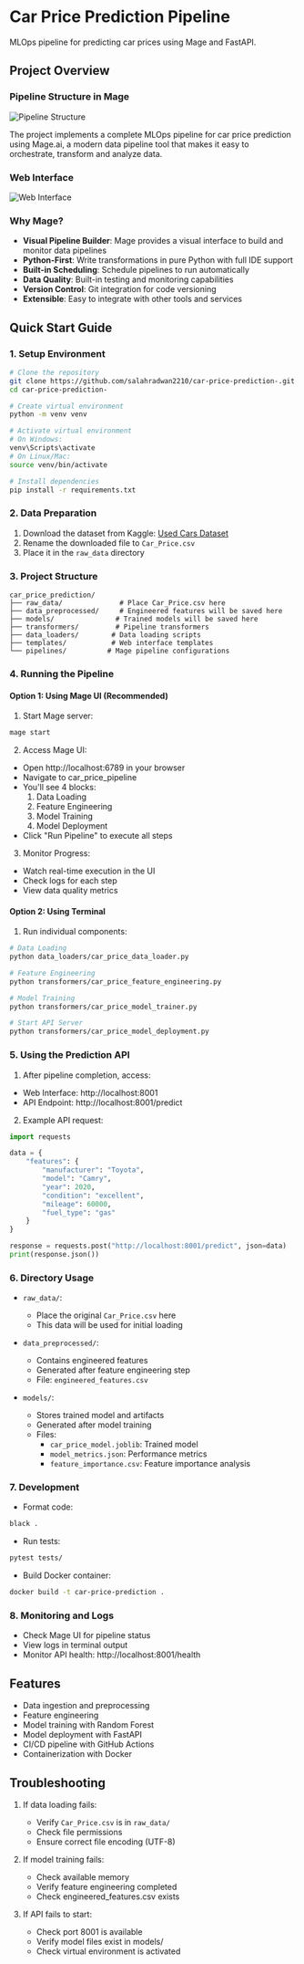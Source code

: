 # Car Price Prediction Pipeline

MLOps pipeline for predicting car prices using Mage and FastAPI.

## Project Overview

### Pipeline Structure in Mage
![Pipeline Structure](images/mage_pipeline.png)

The project implements a complete MLOps pipeline for car price prediction using Mage.ai, a modern data pipeline tool that makes it easy to orchestrate, transform and analyze data.

### Web Interface
![Web Interface](images/prediction_interface.png)

### Why Mage?
- **Visual Pipeline Builder**: Mage provides a visual interface to build and monitor data pipelines
- **Python-First**: Write transformations in pure Python with full IDE support
- **Built-in Scheduling**: Schedule pipelines to run automatically
- **Data Quality**: Built-in testing and monitoring capabilities
- **Version Control**: Git integration for code versioning
- **Extensible**: Easy to integrate with other tools and services

## Quick Start Guide

### 1. Setup Environment
```bash
# Clone the repository
git clone https://github.com/salahradwan2210/car-price-prediction-.git
cd car-price-prediction-

# Create virtual environment
python -m venv venv

# Activate virtual environment
# On Windows:
venv\Scripts\activate
# On Linux/Mac:
source venv/bin/activate

# Install dependencies
pip install -r requirements.txt
```

### 2. Data Preparation
1. Download the dataset from Kaggle: [Used Cars Dataset](https://www.kaggle.com/datasets/austinreese/craigslist-carstrucks-data)
2. Rename the downloaded file to `Car_Price.csv`
3. Place it in the `raw_data` directory

### 3. Project Structure
```
car_price_prediction/
├── raw_data/              # Place Car_Price.csv here
├── data_preprocessed/     # Engineered features will be saved here
├── models/               # Trained models will be saved here
├── transformers/         # Pipeline transformers
├── data_loaders/        # Data loading scripts
├── templates/           # Web interface templates
└── pipelines/          # Mage pipeline configurations
```

### 4. Running the Pipeline

#### Option 1: Using Mage UI (Recommended)
1. Start Mage server:
```bash
mage start
```

2. Access Mage UI:
- Open http://localhost:6789 in your browser
- Navigate to car_price_pipeline
- You'll see 4 blocks:
  1. Data Loading
  2. Feature Engineering
  3. Model Training
  4. Model Deployment
- Click "Run Pipeline" to execute all steps

3. Monitor Progress:
- Watch real-time execution in the UI
- Check logs for each step
- View data quality metrics

#### Option 2: Using Terminal
1. Run individual components:
```bash
# Data Loading
python data_loaders/car_price_data_loader.py

# Feature Engineering
python transformers/car_price_feature_engineering.py

# Model Training
python transformers/car_price_model_trainer.py

# Start API Server
python transformers/car_price_model_deployment.py
```

### 5. Using the Prediction API

1. After pipeline completion, access:
- Web Interface: http://localhost:8001
- API Endpoint: http://localhost:8001/predict

2. Example API request:
```python
import requests

data = {
    "features": {
        "manufacturer": "Toyota",
        "model": "Camry",
        "year": 2020,
        "condition": "excellent",
        "mileage": 60000,
        "fuel_type": "gas"
    }
}

response = requests.post("http://localhost:8001/predict", json=data)
print(response.json())
```

### 6. Directory Usage

- `raw_data/`: 
  - Place the original `Car_Price.csv` here
  - This data will be used for initial loading

- `data_preprocessed/`:
  - Contains engineered features
  - Generated after feature engineering step
  - File: `engineered_features.csv`

- `models/`:
  - Stores trained model and artifacts
  - Generated after model training
  - Files:
    - `car_price_model.joblib`: Trained model
    - `model_metrics.json`: Performance metrics
    - `feature_importance.csv`: Feature importance analysis

### 7. Development

- Format code:
```bash
black .
```

- Run tests:
```bash
pytest tests/
```

- Build Docker container:
```bash
docker build -t car-price-prediction .
```

### 8. Monitoring and Logs

- Check Mage UI for pipeline status
- View logs in terminal output
- Monitor API health: http://localhost:8001/health

## Features
- Data ingestion and preprocessing
- Feature engineering
- Model training with Random Forest
- Model deployment with FastAPI
- CI/CD pipeline with GitHub Actions
- Containerization with Docker

## Troubleshooting

1. If data loading fails:
   - Verify `Car_Price.csv` is in `raw_data/`
   - Check file permissions
   - Ensure correct file encoding (UTF-8)

2. If model training fails:
   - Check available memory
   - Verify feature engineering completed
   - Check engineered_features.csv exists

3. If API fails to start:
   - Check port 8001 is available
   - Verify model files exist in models/
   - Check virtual environment is activated
